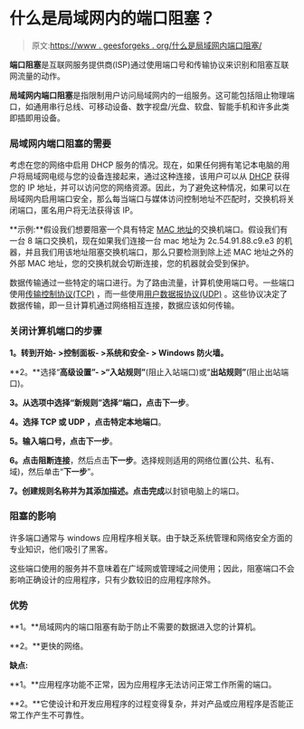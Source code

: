 # 什么是局域网内的端口阻塞？

> 原文:[https://www . geesforgeks . org/什么是局域网内端口阻塞/](https://www.geeksforgeeks.org/what-is-port-blocking-within-lan/)

**端口阻塞**是互联网服务提供商(ISP)通过使用端口号和传输协议来识别和阻塞互联网流量的动作。

**局域网内端口阻塞**是指限制用户访问局域网内的一组服务。这可能包括阻止物理端口，如通用串行总线、可移动设备、数字视盘/光盘、软盘、智能手机和许多此类即插即用设备。

### **局域网内端口阻塞的需要**

考虑在您的网络中启用 DHCP 服务的情况。现在，如果任何拥有笔记本电脑的用户将局域网电缆与您的设备连接起来，通过这种连接，该用户可以从 [DHCP](https://www.geeksforgeeks.org/dynamic-host-configuration-protocol-dhcp/) 获得您的 IP 地址，并可以访问您的网络资源。因此，为了避免这种情况，如果可以在局域网内启用端口安全，那么每当端口与媒体访问控制地址不匹配时，交换机将关闭端口，匿名用户将无法获得该 IP。

**示例:**假设我们想要阻塞一个具有特定 [MAC 地址](https://www.geeksforgeeks.org/introduction-of-mac-address-in-computer-network/)的交换机端口。假设我们有一台 8 端口交换机，现在如果我们连接一台 mac 地址为 2c.54.91.88.c9.e3 的机器，并且我们用该地址阻塞交换机端口，那么只要检测到除上述 MAC 地址之外的外部 MAC 地址，您的交换机就会切断连接，您的机器就会受到保护。

数据传输通过一些特定的端口进行。为了路由流量，计算机使用端口号。一些端口使用[传输控制协议(TCP)](https://www.geeksforgeeks.org/what-is-transmission-control-protocol-tcp/) ，而一些使用[用户数据报协议(UDP)](https://www.geeksforgeeks.org/user-datagram-protocol-udp/) 。这些协议决定了数据传输，即一旦计算机通过网络相互连接，数据应该如何传输。

### **关闭计算机端口的步骤**

**1。**转到**开始- >控制面板- >系统和安全- > Windows 防火墙。**

**2。**选择“**高级设置”- >“入站规则”**(阻止入站端口)或“**出站规则”**(阻止出站端口)。

**3。**从选项中选择“**新规则**”选择“**端口**，点击**下一步**。

**4。**选择 **TCP** 或 **UDP** ，点击**特定本地端口**。

**5。**输入端口号，点击**下一步**。

**6。**点击**阻断连接**，然后点击**下一步**。选择规则适用的网络位置(公共、私有、域)，然后单击“**下一步**”。

**7。**创建规则名称并为其添加描述。点击**完成**以封锁电脑上的端口。

### **阻塞的影响**

许多端口通常与 windows 应用程序相关联。由于缺乏系统管理和网络安全方面的专业知识，他们吸引了黑客。

这些端口使用的服务并不意味着在广域网或管理域之间使用；因此，阻塞端口不会影响正确设计的应用程序，只有少数较旧的应用程序除外。

### **优势**

**1。**局域网内的端口阻塞有助于防止不需要的数据进入您的计算机。

**2。**更快的网络。

**缺点:**

**1。**应用程序功能不正常，因为应用程序无法访问正常工作所需的端口。

**2。**它使设计和开发应用程序的过程变得复杂，并对产品或应用程序是否能正常工作产生不可靠性。